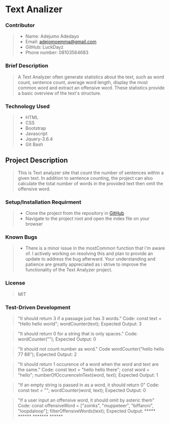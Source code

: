 # Text Analizer
### Contributor
> * Name: Adejumo Adedayo
> * Email: adejomoemma@gmail.com
> * GitHub: LuckDayz
> * Phone number: 08103564683

### Brief Description
> A Text Analyzer often generate statistics about the text, such as word count, sentence count, average word length, display the most common word and extract an offensive word. These statistics provide a basic overview of the text's structure.

### Technology Used
> * HTML
> * CSS
> * Bootstrap
> * Javascript
> * Jquery-3.6.4
> * Git Bash

## Project Description
> This is Text analyzer site that count the number of sentences within a given text. In addition to sentence counting, the project can also calculate the total number of words in the provided text then omit the offensive word.  

### Setup/Installation Requirment
> * Clone the project from the repository in [GitHub](https://www.github.com/LukzDayz/resort)
> * Navigate to the project root and open the index file on your browser

### Known Bugs 
> * There is a minor issue in the mostCommon function that i'm aware of. I actively working on resolving this and plan to provide an update to address the bug afterward. Your understanding and patience are greatly appreciated as i strive to improve the functionality of the Text Analyzer project.

### License 
>  MIT


### Test-Driven Development 
> "It should return 3 if a passage just has 3 words." Code: const text = "Hello hello world"; wordCounter(text); Expected Output: 3

> "It should return 0 for a string that is only spaces." Code: wordCounter(""); Expected Output: 0

>"It should not count number as word." Code wordCounter("hello hello 77 88"); Expected Output: 2

>"It should return 1 occurence of a word when the word and text are the same." Code: const text = "hello hello there"; const word = "hello"; numberOfOccurenceInText(word, text); Expected Output: 1

> "If an empty string is passed in as a word, it should return 0" Code: const text = ""; wordCounter(word, text); Expected Output: 0

> "If a user input an offensive word, it should omit by asteric them" Code: const offensiveWord = ["zoinks", "muppeteer", "biffaroni", "loopdaloop"]; filterOffensiveWords(text); Expected Output: ***** ****** ******* ******